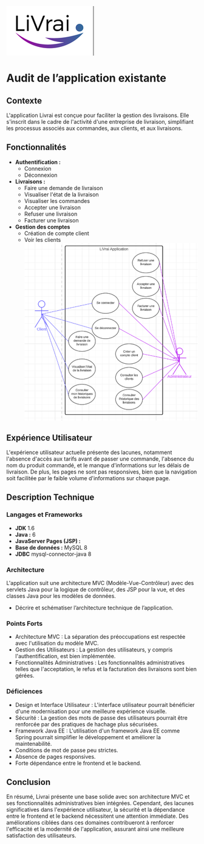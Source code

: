 ![Logo](logo.png)
# Audit de l’application existante

## Contexte
L'application Livrai est conçue pour faciliter la gestion des livraisons. Elle s'inscrit dans le cadre de l'activité d'une entreprise de livraison, simplifiant les processus associés aux commandes, aux clients, et aux livraisons.

## Fonctionnalités
- **Authentification :** 
  * Connexion
  * Déconnexion
- **Livraisons :** 
  * Faire une demande de livraison
  * Visualiser l'état de la livraison
  * Visualiser les commandes
  * Accepter une livraison
  * Refuser une livraison
  * Facturer une livraison
- **Gestion des comptes**
  * Création de compte client
  * Voir les clients
![use case](audit-use-cases.png)

## Expérience Utilisateur
L'expérience utilisateur actuelle présente des lacunes, notamment l'absence d'accès aux tarifs avant de passer une commande, l'absence du nom du produit commandé, et le manque d'informations sur les délais de livraison. De plus, les pages ne sont pas responsives, bien que la navigation soit facilitée par le faible volume d'informations sur chaque page.

## Description Technique

### Langages et Frameworks
- **JDK** 1.6
- **Java :** 6
- **JavaServer Pages (JSP) :**
- **Base de données :** MySQL 8
- **JDBC** mysql-connector-java 8

### Architecture
L'application suit une architecture MVC (Modèle-Vue-Contrôleur) avec des servlets Java pour la logique de contrôleur, des JSP pour la vue, et des classes Java pour les modèles de données.

- Décrire et schématiser l’architecture technique de l’application.

### Points Forts
- Architecture MVC : La séparation des préoccupations est respectée avec l'utilisation du modèle MVC.
- Gestion des Utilisateurs : La gestion des utilisateurs, y compris l'authentification, est bien implémentée.
- Fonctionnalités Administratives : Les fonctionnalités administratives telles que l'acceptation, le refus et la facturation des livraisons sont bien gérées.

### Déficiences
- Design et Interface Utilisateur : L'interface utilisateur pourrait bénéficier d'une modernisation pour une meilleure expérience visuelle.
- Sécurité : La gestion des mots de passe des utilisateurs pourrait être renforcée par des pratiques de hachage plus sécurisées.
- Framework Java EE : L'utilisation d'un framework Java EE comme Spring pourrait simplifier le développement et améliorer la maintenabilité.
- Conditions de mot de passe peu strictes.
- Absence de pages responsives.
- Forte dépendance entre le frontend et le backend.

## Conclusion
En résumé, Livrai présente une base solide avec son architecture MVC et ses fonctionnalités administratives bien intégrées. Cependant, des lacunes significatives dans l'expérience utilisateur, la sécurité et la dépendance entre le frontend et le backend nécessitent une attention immédiate. Des améliorations ciblées dans ces domaines contribueront à renforcer l'efficacité et la modernité de l'application, assurant ainsi une meilleure satisfaction des utilisateurs.
